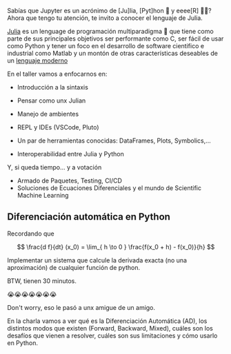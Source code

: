
Sabías que Jupyter es un acrónimo de [Ju]lia, [Pyt]hon 🐍 y eeee[R] 🏴‍☠️?
Ahora que tengo tu atención, te invito a conocer el lenguaje de Julia.

[Julia](https://julialang.org/) es un lenguage de programación multiparadigma 🤔 que tiene como parte de sus principales objetivos ser performante como C, ser fácil de usar como Python y tener un foco en el desarrollo de software cientifico e industrial como Matlab y un montón de otras características deseables de un [lenguaje moderno](https://julialang.org/blog/2012/02/why-we-created-julia/)

En el taller vamos a enfocarnos en:

- Introducción a la sintaxis
- Pensar como unx Julian
- Manejo de ambientes
- REPL y IDEs (VSCode, Pluto)

- Un par de herramientas conocidas: DataFrames, Plots, Symbolics,...
- Interoperabilidad entre Julia y Python

Y, si queda tiempo... y a votación

- Armado de Paquetes, Testing, CI/CD
- Soluciones de Ecuaciones Diferenciales y el mundo de Scientific Machine Learning

## Diferenciación automática en Python

Recordando que

$$
\frac{d f}{dt} (x_0) = \lim_{ h \to 0 } \frac{f(x_0 + h) - f(x_0)}{h}
$$

Implementar un sistema que calcule la derivada exacta (no una aproximación) de cualquier función de python.

BTW, tienen 30 minutos.


😭😭😭😭😭😭😭

Don't worry, eso le pasó a unx amigue de un amigo.

En la charla vamos a ver qué es la Diferenciación Automática (AD), los distintos modos que existen (Forward, Backward, Mixed), cuáles son los desafíos que vienen a resolver, cuáles son sus limitaciones y cómo usarlo en Python.
